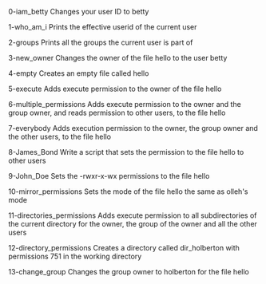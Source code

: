0-iam_betty
Changes your user ID to betty



1-who_am_i
Prints the effective userid of the current user


2-groups
Prints all the groups the current user is part of


3-new_owner
Changes the owner of the file hello to the user betty



4-empty
Creates an empty file called hello



5-execute
Adds execute permission to the owner of the file hello



6-multiple_permissions
Adds execute permission to the owner and the group owner, and reads permission to other users, to the file hello



7-everybody
Adds execution permission to the owner, the group owner and the other users, to the file hello



8-James_Bond
Write a script that sets the permission to the file hello to other users


9-John_Doe
Sets the -rwxr-x-wx permissions to the file hello



10-mirror_permissions
Sets the mode of the file hello the same as olleh's mode


11-directories_permissions
Adds execute permission to all subdirectories of the current directory for the owner, the group of the owner and all the other users


12-directory_permissions
Creates a directory called dir_holberton with permissions 751 in the working directory


13-change_group
Changes the group owner to holberton for the file hello
